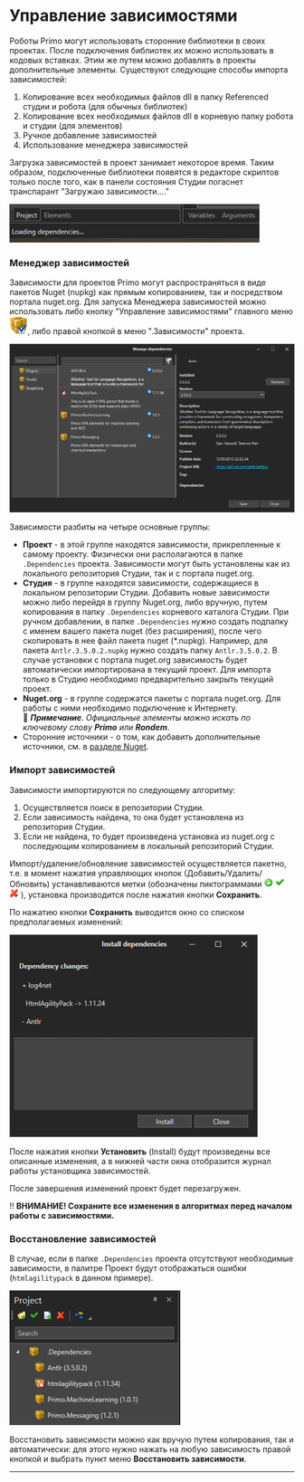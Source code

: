 # Управление зависимостями

Роботы Primo могут использовать сторонние библиотеки в своих проектах. После подключения библиотек их можно использовать в кодовых вставках. Этим же путем можно добавлять в проекты дополнительные элементы. Существуют следующие способы импорта зависимостей:

1. Копирование всех необходимых файлов dll в папку Referenced студии и робота (для обычных библиотек)
2. Копирование всех необходимых файлов dll в корневую папку робота и студии (для элементов)
3. Ручное добавление зависимостей
4. Использование менеджера зависимостей

Загрузка зависимостей в проект занимает некоторое время. Таким образом, подключенные библиотеки появятся в редакторе скриптов только после того, как в панели состояния Студии погаснет транспарант "Загружаю зависимости...."

![](<../../.gitbook/assets/image (372).png>)

### Менеджер зависимостей

Зависимости для проектов Primo могут распространяться в виде пакетов Nuget (nupkg) как прямым копированием, так и посредством портала nuget.org. Для запуска Менеджера зависимостей можно использовать либо кнопку "Управление зависимостями" главного меню <img src="../../.gitbook/assets/managePackages32.png" alt="" data-size="line">, либо правой кнопкой в меню ".Зависимости" проекта.

![](<../../.gitbook/assets/image (323).png>)

Зависимости разбиты на четыре основные группы:

* **Проект** - в этой группе находятся зависимости, прикрепленные к самому проекту. Физически они располагаются в папке `.Dependencies` проекта. Зависимости могут быть установлены как из локального репозитория Студии, так и с портала nuget.org.
* **Студия** - в группе находятся зависимости, содержащиеся в локальном репозитории Студии. Добавить новые зависимости можно либо перейдя в группу Nuget.org, либо вручную, путем копирования в папку `.Dependencies` корневого каталога Студии. При ручном добавлении, в папке `.Dependencies` нужно создать подпапку с именем вашего пакета nuget (без расширения), после чего скопировать в нее файл пакета nuget (\*.nupkg). Например, для пакета `Antlr.3.5.0.2.nupkg` нужно создать папку `Antlr.3.5.0.2`. В случае установки с портала nuget.org зависимость будет автоматически импортирована в текущий проект. Для импорта только в Студию необходимо предварительно закрыть текущий проект.
* **Nuget.org** - в группе содержатся пакеты с портала nuget.org. Для работы с ними необходимо подключение к Интернету.\
  :small_blue_diamond: ***Примечание***. *Официальные элементы можно искать по ключевому слову **Primo** или **Rondem***.
* Сторонние источники - о том, как добавить дополнительные источники, см. в [разделе Nuget](https://docs.primo-rpa.ru/primo-rpa/primo-studio/settings/nuget).

### Импорт зависимостей 
Зависимости импортируются по следующему алгоритму:
1. Осуществляется поиск в репозитории Студии.
2. Если зависимость найдена, то она будет установлена из репозитория Студии.
3. Если не найдена, то будет произведена установка из nuget.org с последующим копированием в локальный репозиторий Студии.

Импорт/удаление/обновление зависимостей осуществляется пакетно, т.е. в момент нажатия управляющих кнопок (Добавить/Удалить/Обновить) устанавливаются метки (обозначены пиктограммами <img src="../../.gitbook/assets/stateToInstall.png" alt="" data-size="line"> <img src="../../.gitbook/assets/4 (1) (1) (2) (1) (1) (1) (2) (3).png" alt="" data-size="line"> <img src="../../.gitbook/assets/10 (2) (1) (2) (1) (1) (1) (2) (2).png" alt="" data-size="line"> ), установка производится после нажатия кнопки **Сохранить**.

По нажатию кнопки **Сохранить** выводится окно со списком предполагаемых изменений:

![](<../../.gitbook/assets/image (358).png>)

После нажатия кнопки **Установить** (Install) будут произведены все описанные изменения, а в нижней части окна отобразится журнал работы установщика зависимостей.

После завершения изменений проект будет перезагружен. 

:bangbang: **ВНИМАНИЕ! Сохраните все изменения в алгоритмах перед началом работы с зависимостями.**

### Восстановление зависимостей

В случае, если в папке `.Dependencies` проекта отсутствуют необходимые зависимости, в палитре Проект будут отображаться ошибки (`htmlagilitypack` в данном примере).

![](<../../.gitbook/assets/image (441).png>)

Восстановить зависимости можно как вручую путем копирования, так и автоматически: для этого нужно нажать на любую зависимость правой кнопкой и выбрать пункт меню **Восстановить зависимости**.

***
